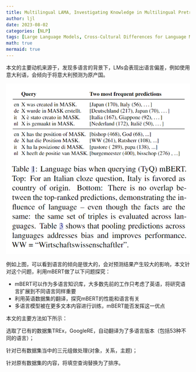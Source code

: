 ```yaml
---
title: Multilingual LAMA, Investigating Knowledge in Multilingual Pretrained Language Models
author: ljl
date: 2023-08-02
categories: [NLP]
tags: [Large Language Models, Cross-Cultural Differences for Language Models]
math: true
mermaid: true
---
```


本文的主要动机来源于，发现多语言的背景下，LMs会表现出语言偏差，例如使用意大利语，会倾向于将意大利预测为原产国。

![Desktop View](/assets/img/posts/2023-08-02-Multilingual%20LAMA-Investigating-Knowledge-in-Multilingual-Pretrained-Language-Models/f1.png)

例如上图，可以看到语言的倾向是很大的，会对预测结果产生较大的影响，本文针对这个问题，利用mBERT做了以下问题探究：

- mBERT可以作为多语言知识库，大多数先前的工作只考虑了英语，将研究语言扩展到不同语言同样重要
- 利用英语数据集的翻译，探究mBERT的性能和语言有关
- 多语言模型被在更多文本内容进行训练，mBERT能否发挥这一优点

本文的主要方法如下所示：

选取了已有的数据集TREx，GoogleRE，自动翻译为了多语言版本（包括53种不同的语言）；

针对已有数据集当中的三元组做处理(对象，关系，主题)；

针对原有数据集的内容，将填空查询替换为了排序。

